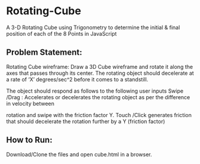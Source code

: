 # Rotating-Cube

A 3-D Rotating Cube using Trigonometry to determine the initial &amp; final position of each of the 8 Points in JavaScript

## Problem Statement:

Rotating Cube wireframe: Draw a 3D Cube wireframe and rotate it along the axes that passes through its center. The rotating object should decelerate at a rate of ‘X’ degrees/sec^2 before it comes to a standstill.

The object should respond as follows to the following user inputs
Swipe
/Drag
: Accelerates or decelerates the rotating object as per the difference in velocity
between
 
rotation and swipe with the friction factor Y.
Touch
/Click
 generates friction that should decelerate the rotation further by a Y (friction factor)

## How to Run:

Download/Clone the files and open cube.html in a browser.
